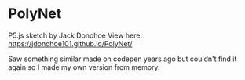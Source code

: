 # PolyNet
P5.js sketch by Jack Donohoe
View here: https://jdonohoe101.github.io/PolyNet/

Saw something similar made on codepen years ago but couldn't find it again so I made my own version from memory.
